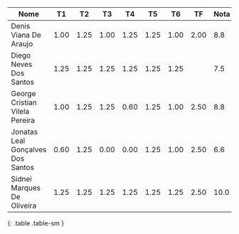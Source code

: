 | Nome                              | T1   | T2   | T3   | T4   | T5   | T6   | TF   | Nota | Conceito |
|-----------------------------------|------|------|------|------|------|------|------|------|----------|
| Denis Viana De Araujo             | 1.00 | 1.25 | 1.00 | 1.25 | 1.25 | 1.00 | 2.00 | 8.8  | A        |
| Diego Neves Dos Santos            | 1.25 | 1.25 | 1.25 | 1.25 | 1.25 | 1.25 |      | 7.5  | A        |
| George Cristian Vilela Pereira    | 1.00 | 1.25 | 1.25 | 0.60 | 1.25 | 1.00 | 2.50 | 8.8  | A        |
| Jonatas Leal Gonçalves Dos Santos | 0.60 | 1.25 | 0.00 | 0.00 | 1.25 | 1.00 | 2.50 | 6.6  | A        |
| Sidnei Marques De Oliveira        | 1.25 | 1.25 | 1.25 | 1.25 | 1.25 | 1.25 | 2.50 | 10.0 | A        |
{: .table .table-sm }
